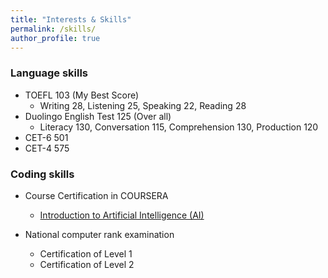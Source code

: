 ```yaml
---
title: "Interests & Skills"
permalink: /skills/
author_profile: true
---
```


### Language skills
* TOEFL 103 (My Best Score)
	* Writing 28, Listening 25, Speaking 22, Reading 28
* Duolingo English Test 125 (Over all)
	* Literacy 130, Conversation 115, Comprehension 130, Production 120
* CET-6 501
* CET-4 575

### Coding skills

* Course Certification in COURSERA
	* [Introduction to Artificial Intelligence (AI)](https://github.com/eveyuyi/eveyuyi.github.io/blob/master/files/ARCHIEVE_Coursera%20Certification%20-%20AI_2020.pdf)

* National computer rank examination
	* Certification of Level 1 
	* Certification of Level 2 

